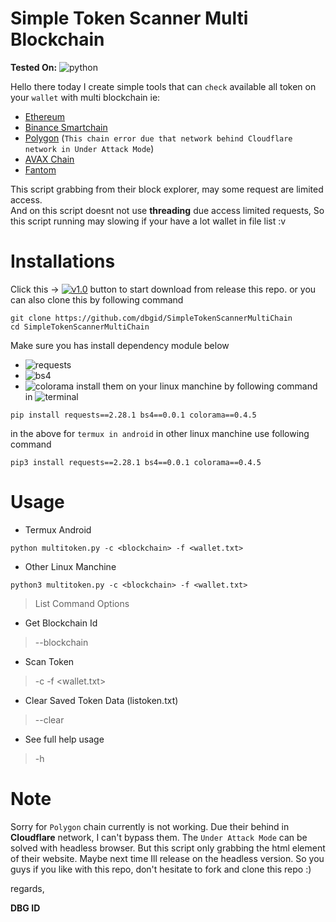 # Simple Token Scanner Multi Blockchain 
**Tested On:** ![python](https://badgen.net/badge/python/3.10/blue?icon=pypi&cache=500)

Hello there today I create simple tools that can `check` available all token on your `wallet` with multi blockchain ie: <br>
- [Ethereum](https://ehterscan.io/)
- [Binance Smartchain](https://bscsan.com/)
- [Polygon](https://polygonscan.com/) (`This chain error due that network behind Cloudflare network in Under Attack Mode`)
- [AVAX Chain](https://snowtrace.com/)
- [Fantom](https://ftmscan.com/)

This script grabbing from their block explorer, may some request are limited access.<br>
And on this script doesnt not use **threading** due access  limited requests, So this script running may slowing if your have a lot wallet in file list :v<br>
# Installations
Click this -> [![v1.0](https://badgen.net/badge/release/v.1.0/blue?icon=git&cache=500)](https://github.com/dbgid/SimpleTokenScannerMultiChain/releases/download/v.1.0/multitoken.py) button to start download from release this repo.
or you can also clone this by following command
```shell
git clone https://github.com/dbgid/SimpleTokenScannerMultiChain
cd SimpleTokenScannerMultiChain
```
Make sure you has install dependency module below
- ![requests](https://badgen.net/badge/requests/2.28.1/blue?icon=pypi&cache=500)
- ![bs4](https://badgen.net/badge/bs4/0.0.1/blue?icon=pypi&cache=500)
- ![colorama](https://badgen.net/badge/colorama/0.4.5/blue?icon=pypi&cache=500)
install them on your linux manchine by following command in ![terminal](https://badgen.net/badge/icon/terminal?icon=terminal&label&cache=500)

```shell
pip install requests==2.28.1 bs4==0.0.1 colorama==0.4.5
```
in the above for `termux in android` in other linux manchine use following command
```shell
pip3 install requests==2.28.1 bs4==0.0.1 colorama==0.4.5
```
# Usage
- Termux Android
```shell
python multitoken.py -c <blockchain> -f <wallet.txt>
```
- Other Linux Manchine
```shell
python3 multitoken.py -c <blockchain> -f <wallet.txt>
```
> List Command Options
- Get Blockchain Id
> --blockchain
- Scan Token
> -c <blockchain> -f <wallet.txt>
- Clear Saved Token Data (listoken.txt)
> --clear
- See full help usage
> -h
# Note
Sorry for `Polygon` chain currently is not working.
Due their behind in **Cloudflare** network, I can't bypass them.
The `Under Attack Mode` can be solved with headless browser.
But this script only grabbing the html element of their website.
Maybe next time Ill release on the headless version.
So you guys if you like with this repo, don't hesitate to fork and clone this repo :)

regards,

**DBG ID**
